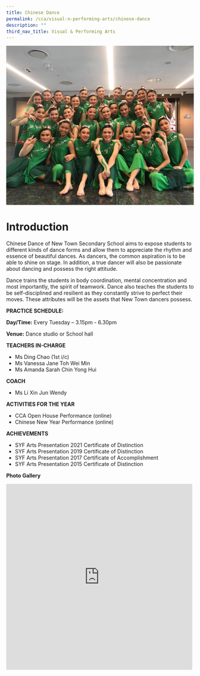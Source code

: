 ```yaml
---
title: Chinese Dance
permalink: /cca/visual-n-performing-arts/chinese-dance
description: ""
third_nav_title: Visual & Performing Arts
---
```

![](/images/header-1.jpg)
# Introduction

Chinese Dance of New Town Secondary School aims to expose students to different kinds of dance forms and allow them to appreciate the rhythm and essence of beautiful dances. As dancers, the common aspiration is to be able to shine on stage. In addition, a true dancer will also be passionate about dancing and possess the right attitude.

Dance trains the students in body coordination, mental concentration and most importantly, the spirit of teamwork. Dance also teaches the students to be self-disciplined and resilient as they constantly strive to perfect their moves. These attributes will be the assets that New Town dancers possess.

**PRACTICE SCHEDULE:**

**Day/Time:** Every Tuesday – 3.15pm - 6.30pm

**Venue:** Dance studio or School hall

**TEACHERS IN-CHARGE**

* Ms Ding Chao (1st i/c)
* Ms Vanessa Jane Toh Wei Min
* Ms Amanda Sarah Chin Yong Hui

**COACH**

* Ms Li Xin Jun Wendy 

**ACTIVITIES FOR THE YEAR**

* CCA Open House Performance (online)
* Chinese New Year Performance (online)

**ACHIEVEMENTS**

* SYF Arts Presentation 2021 Certificate of Distinction
* SYF Arts Presentation 2019 Certificate of Distinction
* SYF Arts Presentation 2017 Certificate of Accomplishment
* SYF Arts Presentation 2015 Certificate of Distinction

**Photo Gallery**
<iframe allowfullscreen="true" height="500" width="500" frameborder="0" src="https://docs.google.com/presentation/d/e/2PACX-1vTd4sZyNsteYPqLlZClOLZtp7wpaNWgXUexgrv1S1G1dkjbv-fw1zK39DgJRftCmLXaV-7jHhUPsBhP/embed?start=true&amp;loop=true&amp;delayms=3000"></iframe>